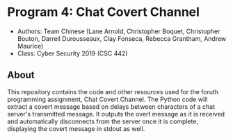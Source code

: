 # Program 4: Chat Covert Channel
* Authors: Team Chinese (Lane Arnold, Christopher Boquet, Christopher Bouton, Darrell Durousseaux, Clay Fonseca, Rebecca Grantham, Andrew Maurice)
* Class: Cyber Security 2019 (CSC 442)
## About
This repository contains the code and other resources used for the foruth programming assignment, Chat Covert Channel. The Python code will extract a covert message based on delays between characters of a chat server's transmitted message. It outputs the overt message as it is received and automatically disconnects from the server once it is complete, displaying the covert message in stdout as well.